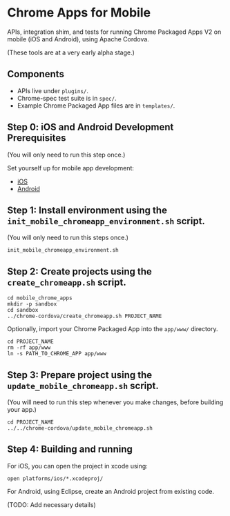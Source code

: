 # Chrome Apps for Mobile

APIs, integration shim, and tests for running Chrome Packaged Apps V2 on mobile (iOS and Android), using Apache Cordova.

(These tools are at a very early alpha stage.)

## Components

* APIs live under `plugins/`.
* Chrome-spec test suite is in `spec/`.
* Example Chrome Packaged App files are in `templates/`.

## Step 0: iOS and Android Development Prerequisites

(You will only need to run this step once.)

Set yourself up for mobile app development:

* [iOS](http://docs.phonegap.com/en/edge/guide_getting-started_ios_index.md.html#Getting%20Started%20with%20iOS)
* [Android](http://docs.phonegap.com/en/edge/guide_getting-started_android_index.md.html#Getting%20Started%20with%20Android)

## Step 1: Install environment using the `init_mobile_chromeapp_environment.sh` script.

(You will only need to run this steps once.)

    init_mobile_chromeapp_environment.sh

## Step 2: Create projects using the `create_chromeapp.sh` script.

    cd mobile_chrome_apps
    mkdir -p sandbox
    cd sandbox
    ../chrome-cordova/create_chromeapp.sh PROJECT_NAME

Optionally, import your Chrome Packaged App into the `app/www/` directory.

    cd PROJECT_NAME
    rm -rf app/www
    ln -s PATH_TO_CHROME_APP app/www

## Step 3: Prepare project using the `update_mobile_chromeapp.sh` script.

(You will need to run this step whenever you make changes, before building your app.)

    cd PROJECT_NAME
    ../../chrome-cordova/update_mobile_chromeapp.sh

## Step 4: Building and running

For iOS, you can open the project in xcode using:

    open platforms/ios/*.xcodeproj/

For Android, using Eclipse, create an Android project from existing code.

(TODO: Add necessary details)
